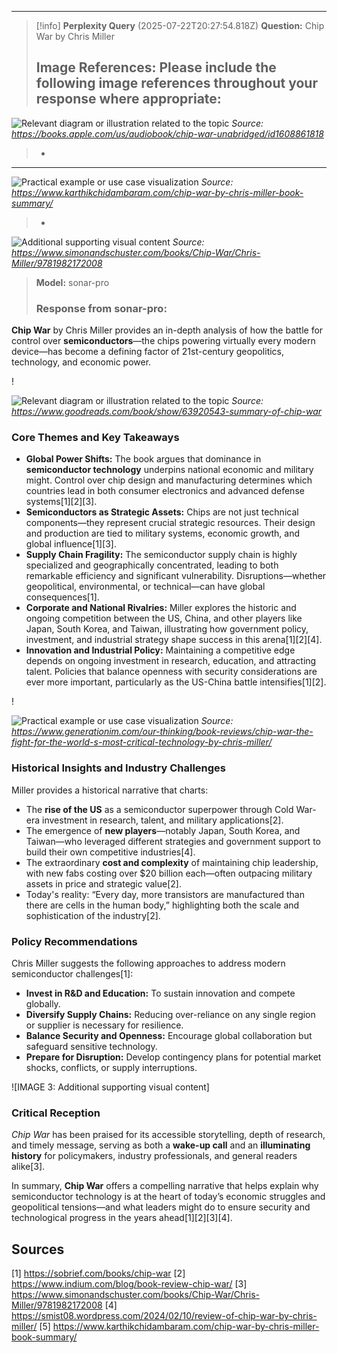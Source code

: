 

***
> [!info] **Perplexity Query** (2025-07-22T20:27:54.818Z)
> **Question:**
> Chip War by Chris Miller
> 
> **Image References:**
> Please include the following image references throughout your response where appropriate:
> - 

![Relevant diagram or illustration related to the topic](https://is1-ssl.mzstatic.com/image/thumb/Music112/v4/d8/18/eb/d818ebac-5ab4-0871-0ce9-3510685110fb/9781797147192.jpg/1200x630wp.png)
*Source: https://books.apple.com/us/audiobook/chip-war-unabridged/id1608861818*


> - 


***

![Practical example or use case visualization](https://www.karthikchidambaram.com/wp-content/uploads/2024/09/1-16.png)
*Source: https://www.karthikchidambaram.com/chip-war-by-chris-miller-book-summary/*


> - 

![Additional supporting visual content](https://d28hgpri8am2if.cloudfront.net/book_images/onix/cvr9781982172008/chip-war-9781982172008_hr.jpg)
*Source: https://www.simonandschuster.com/books/Chip-War/Chris-Miller/9781982172008*


> **Model:** sonar-pro
> 
> ### **Response from sonar-pro**:

**Chip War** by Chris Miller provides an in-depth analysis of how the battle for control over **semiconductors**—the chips powering virtually every modern device—has become a defining factor of 21st-century geopolitics, technology, and economic power.

!

![Relevant diagram or illustration related to the topic](https://images-na.ssl-images-amazon.com/images/S/compressed.photo.goodreads.com/books/1670122638i/63920543.jpg)
*Source: https://www.goodreads.com/book/show/63920543-summary-of-chip-war*



### Core Themes and Key Takeaways

- **Global Power Shifts:** The book argues that dominance in **semiconductor technology** underpins national economic and military might. Control over chip design and manufacturing determines which countries lead in both consumer electronics and advanced defense systems[1][2][3].
- **Semiconductors as Strategic Assets:** Chips are not just technical components—they represent crucial strategic resources. Their design and production are tied to military systems, economic growth, and global influence[1][3].
- **Supply Chain Fragility:** The semiconductor supply chain is highly specialized and geographically concentrated, leading to both remarkable efficiency and significant vulnerability. Disruptions—whether geopolitical, environmental, or technical—can have global consequences[1].
- **Corporate and National Rivalries:** Miller explores the historic and ongoing competition between the US, China, and other players like Japan, South Korea, and Taiwan, illustrating how government policy, investment, and industrial strategy shape success in this arena[1][2][4].
- **Innovation and Industrial Policy:** Maintaining a competitive edge depends on ongoing investment in research, education, and attracting talent. Policies that balance openness with security considerations are ever more important, particularly as the US-China battle intensifies[1][2].

!

![Practical example or use case visualization](https://www.generationim.com/media/ocuprxez/chip-war-437x320.jpg?width=437&height=320)
*Source: https://www.generationim.com/our-thinking/book-reviews/chip-war-the-fight-for-the-world-s-most-critical-technology-by-chris-miller/*



### Historical Insights and Industry Challenges

Miller provides a historical narrative that charts:
- The **rise of the US** as a semiconductor superpower through Cold War-era investment in research, talent, and military applications[2].
- The emergence of **new players**—notably Japan, South Korea, and Taiwan—who leveraged different strategies and government support to build their own competitive industries[4].
- The extraordinary **cost and complexity** of maintaining chip leadership, with new fabs costing over $20 billion each—often outpacing military assets in price and strategic value[2].
- Today's reality: “Every day, more transistors are manufactured than there are cells in the human body,” highlighting both the scale and sophistication of the industry[2].

### Policy Recommendations

Chris Miller suggests the following approaches to address modern semiconductor challenges[1]:
- **Invest in R&D and Education:** To sustain innovation and compete globally.
- **Diversify Supply Chains:** Reducing over-reliance on any single region or supplier is necessary for resilience.
- **Balance Security and Openness:** Encourage global collaboration but safeguard sensitive technology.
- **Prepare for Disruption:** Develop contingency plans for potential market shocks, conflicts, or supply interruptions.

![IMAGE 3: Additional supporting visual content]

### Critical Reception

*Chip War* has been praised for its accessible storytelling, depth of research, and timely message, serving as both a **wake-up call** and an **illuminating history** for policymakers, industry professionals, and general readers alike[3].

In summary, **Chip War** offers a compelling narrative that helps explain why semiconductor technology is at the heart of today’s economic struggles and geopolitical tensions—and what leaders might do to ensure security and technological progress in the years ahead[1][2][3][4].

## Sources

[1] https://sobrief.com/books/chip-war
[2] https://www.indium.com/blog/book-review-chip-war/
[3] https://www.simonandschuster.com/books/Chip-War/Chris-Miller/9781982172008
[4] https://smist08.wordpress.com/2024/02/10/review-of-chip-war-by-chris-miller/
[5] https://www.karthikchidambaram.com/chip-war-by-chris-miller-book-summary/
